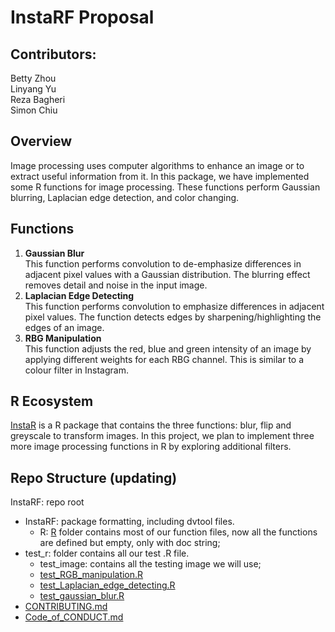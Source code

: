 # InstaRF Proposal

## Contributors:

Betty Zhou     
Linyang Yu    
Reza Bagheri    
Simon Chiu    

## Overview

Image processing uses computer algorithms to enhance an image or to extract useful information from it. In this package, we have implemented some R functions for image processing. These functions perform Gaussian blurring, Laplacian edge detection, and color changing.

## Functions

1. **Gaussian Blur**    
   This function performs convolution to de-emphasize differences in adjacent pixel values with a Gaussian distribution. The blurring effect removes detail and noise in the input image.
2. **Laplacian Edge Detecting**    
   This function performs convolution to emphasize differences in adjacent pixel values. The function detects edges by sharpening/highlighting the edges of an image.
3. **RBG Manipulation**    
   This function adjusts the red, blue and green intensity of an image by applying different weights for each RBG channel. This is similar to a colour filter in Instagram.

## R Ecosystem

[InstaR]( https://github.com/UBC-MDS/InstaR/tree/v4.0) is a R package that contains the three functions: blur, flip and greyscale to transform images. In this project, we plan to implement three more image processing functions in R by exploring additional filters.

## Repo Structure (updating)

InstaRF: repo root
  * InstaRF: package formatting, including dvtool files.
    * R: [R](InstaRF/R/) folder contains most of our function files, now all the functions are defined but empty, only with doc string;
  * test_r: folder contains all our test .R file.
    * test_image: contains all the testing image we will use;
    * [test_RGB_manipulation.R](test_r/test_RGB_manipulation.R)
    * [test_Laplacian_edge_detecting.R](test_r/test_Laplacian_edge_detecting.R)
    * [test_gaussian_blur.R](test_r/test_gaussian_blur.R)
  * [CONTRIBUTING.md](CONTRIBUTING.md)
  * [Code_of_CONDUCT.md](Code_of_CONDUCT.md)